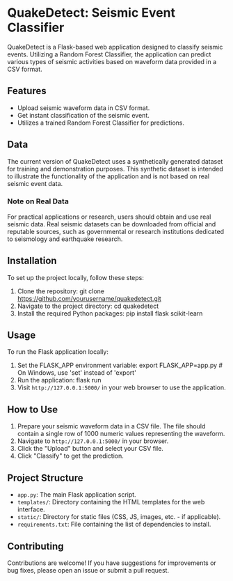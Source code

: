 # QuakeDetect: Seismic Event Classifier

QuakeDetect is a Flask-based web application designed to classify seismic events. Utilizing a Random Forest Classifier, the application can predict various types of seismic activities based on waveform data provided in a CSV format.

## Features

- Upload seismic waveform data in CSV format.
- Get instant classification of the seismic event.
- Utilizes a trained Random Forest Classifier for predictions.

## Data

The current version of QuakeDetect uses a synthetically generated dataset for training and demonstration purposes. This synthetic dataset is intended to illustrate the functionality of the application and is not based on real seismic event data.

### Note on Real Data

For practical applications or research, users should obtain and use real seismic data. Real seismic datasets can be downloaded from official and reputable sources, such as governmental or research institutions dedicated to seismology and earthquake research.

## Installation

To set up the project locally, follow these steps:

1. Clone the repository: git clone https://github.com/yourusername/quakedetect.git
2. Navigate to the project directory: cd quakedetect
3. Install the required Python packages: pip install flask scikit-learn


## Usage

To run the Flask application locally:

1. Set the FLASK_APP environment variable: export FLASK_APP=app.py # On Windows, use 'set' instead of 'export'
2. Run the application: flask run
3. Visit `http://127.0.0.1:5000/` in your web browser to use the application.

## How to Use

1. Prepare your seismic waveform data in a CSV file. The file should contain a single row of 1000 numeric values representing the waveform.
2. Navigate to `http://127.0.0.1:5000/` in your browser.
3. Click the "Upload" button and select your CSV file.
4. Click "Classify" to get the prediction.

## Project Structure

- `app.py`: The main Flask application script.
- `templates/`: Directory containing the HTML templates for the web interface.
- `static/`: Directory for static files (CSS, JS, images, etc. - if applicable).
- `requirements.txt`: File containing the list of dependencies to install.

## Contributing

Contributions are welcome! If you have suggestions for improvements or bug fixes, please open an issue or submit a pull request.




      

